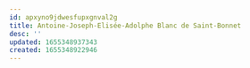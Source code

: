```yaml
---
id: apxyno9jdwesfupxgnval2g
title: Antoine-Joseph-Elisée-Adolphe Blanc de Saint-Bonnet
desc: ''
updated: 1655348937343
created: 1655348922946
---
```


